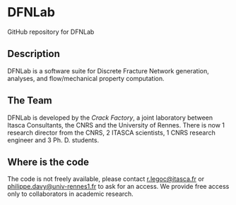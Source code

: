 # DFNLab

GitHub repository for DFNLab

## Description

DFNLab is a software suite for Discrete Fracture Network generation, analyses, and flow/mechanical property computation.

## The Team

DFNLab is developed by the *Crack Factory*, a joint laboratory between Itasca Consultants, the CNRS and the University of Rennes.
There is now 1 research director from the CNRS, 2 ITASCA scientists, 1 CNRS research engineer and 3 Ph. D. students.

## Where is the code

The code is not freely available, please contact r.legoc@itasca.fr or philippe.davy@univ-rennes1.fr to ask for an access. We provide  free access only to collaborators in academic research.

